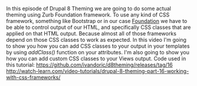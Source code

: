<!--
{
"name" : "intro-css-frameworks",
"version" : "0.1",
"title" : "Introducing css frameworks",
"description" : "Drupal 8 Theming, Part 5",
"homepage" : "https://www.youtube.com/playlist?list=PLUBR53Dw-Ef818EUxzNoWKcQ7PYUXpFFA",
"freshnessDate" : 2015-12-10,
"license" : "Standard YouTube License"
}
-->

<!-- @section, "title" : "Part 16 - Working With CSS Frameworks" -->

In this episode of Drupal 8 Theming we are going to do some actual theming using Zurb Foundation framework.
To use any kind of CSS framework, something like Bootstrap or in our case [Foundation](http://foundation.zurb.com/) we have to be able to control output of our HTML, and specifically CSS classes that are applied on that HTML output. Because almost all of those frameworks depend on those CSS classes to work as expected.
In this video I'm going to show you how you can add CSS classes to your output in your templates by using *addClass()* function on your attributes. I'm also going to show you how you can add custom CSS classes to your Views output.
Code used in this tutorial:
https://github.com/ivandoric/d8theming/releases/tag/16
http://watch-learn.com/video-tutorials/drupal-8-theming-part-16-working-with-css-frameworks/
		
<!-- @asset, "contentType": "outlearn/video", "provider": "youtube", "url": "https://www.youtube.com/embed/6l_sNw04wyU" -->
